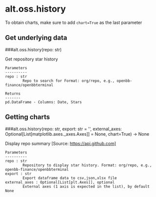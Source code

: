 # alt.oss.history

To obtain charts, make sure to add `chart=True` as the last parameter

## Get underlying data 
###alt.oss.history(repo: str)

Get repository star history

    Parameters
    ----------
    repo : str
            Repo to search for Format: org/repo, e.g., openbb-finance/openbbterminal

    Returns
    -------
    pd.DataFrame - Columns: Date, Stars

## Getting charts 
###alt.oss.history(repo: str, export: str = '', external_axes: Optional[List[matplotlib.axes._axes.Axes]] = None, chart=True) -> None

Display repo summary [Source: https://api.github.com]

    Parameters
    ----------
    repo : str
            Repository to display star history. Format: org/repo, e.g., openbb-finance/openbbterminal
    export : str
            Export dataframe data to csv,json,xlsx file
    external_axes : Optional[List[plt.Axes]], optional
            External axes (1 axis is expected in the list), by default None
